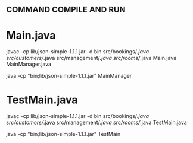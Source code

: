 ## COMMAND COMPILE AND RUN


# Main.java

javac -cp lib/json-simple-1.1.1.jar -d bin src/bookings/*.java src/customers/*.java src/management/*.java src/rooms/*.java Main.java MainManager.java

java -cp "bin;lib/json-simple-1.1.1.jar" MainManager



# TestMain.java

javac -cp lib/json-simple-1.1.1.jar -d bin src/bookings/*.java src/customers/*.java src/management/*.java src/rooms/*.java TestMain.java 

java -cp "bin;lib/json-simple-1.1.1.jar" TestMain

